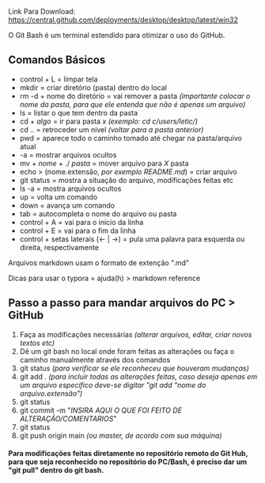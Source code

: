 Link Para Download: https://central.github.com/deployments/desktop/desktop/latest/win32

O Git Bash é um terminal estendido para otimizar o uso do GitHub.



## Comandos Básicos

- control + L = limpar tela
- mkdir = criar diretório (pasta) dentro do local
- rm -d + nome do diretório = vai remover a pasta *(importante colocar o nome da pasta, para que ele entenda que não é apenas um arquivo)*
- ls = listar o que tem dentro da pasta
- cd + *algo* = ir para pasta *x* *(exemplo: cd c/users/letic/)*
- cd .. = retroceder um nível *(voltar para a pasta anterior)*
- pwd = aparece todo o caminho tomado até chegar na pasta/arquivo atual
- -a = mostrar arquivos ocultos
- mv + *nome* + ./ *pasta* = mover arquivo para *X* pasta
- echo > (nome.extensão, *por exemplo README.md*) = criar arquivo
- git status = mostra a situação do arquivo, modificações feitas etc
- ls -a = mostra arquivos ocultos
- up = volta um comando
- down = avança um comando
- tab = autocompleta o nome do arquivo ou pasta
- control + A = vai para o início da linha
- control + E = vai para o fim da linha
- control + setas laterais (<- | ->) = pula uma palavra para esquerda ou direita, respectivamente

Arquivos markdown usam o formato de extenção ".md"

Dicas para usar o typora = ajuda(h) > markdown reference



## Passo a passo para mandar arquivos do PC > GitHub

1. Faça as modificações necessárias *(alterar arquivos, editar, criar novos textos etc)*
2. Dê um git bash no local onde foram feitas as alterações ou faça o caminho manualmente através dos comandos
3. git status *(para verificar se ele reconheceu que houveram mudanças)*
4. git add . *(para incluir todas as alterações feitas, caso deseja apenas em um arquivo específico deve-se digitar "git add "nome do arquivo.extensão")*
5. git status
6. git commit -m "*INSIRA AQUI O QUE FOI FEITO DE ALTERAÇÃO/COMENTARIOS*"
7. git status
8. git push origin main *(ou master, de acordo com sua máquina)*



#### Para modificações feitas diretamente no repositório remoto do Git Hub, para que seja reconhecido no repositório do PC/Bash, é preciso dar um "git pull" dentro do git bash.
